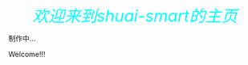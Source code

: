 <html>
<head>
<meta charset="utf-8">
<title>homepage</title>
</head>
<body>
		<center>
	<font color="#0ff" size="+3"> 
		<i>欢迎来到shuai-smart的主页</i><br>
		</font>
	</center>
	<p>制作中...</p>
	<p>Welcome!!!</p>
</body>
</html>
